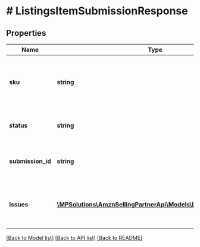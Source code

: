 # # ListingsItemSubmissionResponse

## Properties

Name | Type | Description | Notes
------------ | ------------- | ------------- | -------------
**sku** | **string** | A selling partner provided identifier for an Amazon listing. |
**status** | **string** | The status of the listings item submission. |
**submission_id** | **string** | The unique identifier of the listings item submission. |
**issues** | [**\MPSolutions\AmznSellingPartnerApi\Models\ListingsItems\Issue[]**](Issue.md) | Listings item issues related to the listings item submission. | [optional]

[[Back to Model list]](../../README.md#models) [[Back to API list]](../../README.md#endpoints) [[Back to README]](../../README.md)
